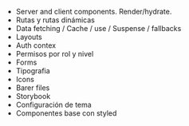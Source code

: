 - Server and client components. Render/hydrate.
- Rutas y rutas dinámicas
- Data fetching / Cache / use / Suspense / fallbacks
- Layouts
- Auth contex
- Permisos por rol y nivel
- Forms
- Tipografia
- Icons
- Barer files
- Storybook
- Configuración de tema
- Componentes base con styled

